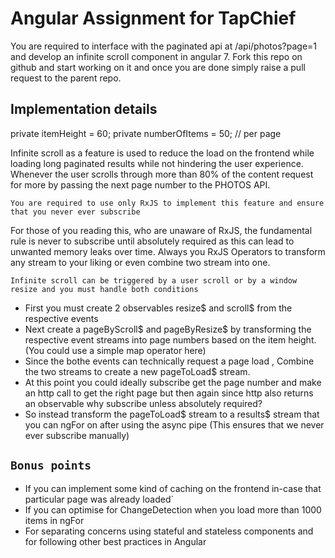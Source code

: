 # Angular Assignment for TapChief

You are required to interface with the paginated api at /api/photos?page=1 and develop an infinite scroll component in angular 7. Fork this repo on github and start working on it and once you are done simply raise a pull request to the parent repo.

## Implementation details

private itemHeight = 60;
private numberOfItems = 50; // per page

Infinite scroll as a feature is used to reduce the load on the frontend while loading long paginated results while not hindering the user experience. Whenever the user scrolls through more than 80% of the content request for more by passing the next page number to the PHOTOS API.

`You are required to use only RxJS to implement this feature and ensure that you never ever subscribe`

For those of you reading this, who are unaware of RxJS, the fundamental rule is never to subscribe until absolutely required as this can lead to unwanted memory leaks over time. Always you RxJS Operators to transform any stream to your liking or even combine two stream into one.

`Infinite scroll can be triggered by a user scroll or by a window resize and you must handle both conditions`

+ First you must create 2 observables resize$ and scroll$ from the respective events
+ Next create a pageByScroll$ and pageByResize$ by transforming the respective event streams into page numbers based on the item height. (You could use a simple map operator here)
+ Since the bothe events can  technically request a page load , Combine the two streams to create a new pageToLoad$ stream.
+ At this point you could ideally subscribe get the page number and make an http call to get the right page but then again since http also returns an observable why subscribe unless absolutely required?
+ So instead transform the pageToLoad$ stream to a results$ stream that you can ngFor on after using the async pipe (This ensures that we never ever subscribe manually)

## `Bonus points` 

* If you can implement some kind of caching on the frontend in-case that particular page was already loaded`
* If you can optimise for ChangeDetection when you load more than 1000 items in ngFor
* For separating concerns using stateful and stateless components and for following other best practices in Angular
